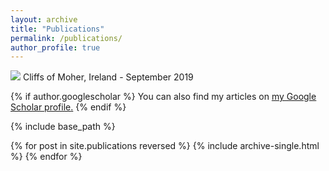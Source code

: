 ```yaml
---
layout: archive
title: "Publications"
permalink: /publications/
author_profile: true
---
```


<img src="/images/moher.jpg"/>
Cliffs of Moher, Ireland - September 2019

{% if author.googlescholar %} You can also find my articles on <u><a href="{{author.googlescholar}}">my Google Scholar profile</a>.</u> {% endif %}

{% include base_path %}

{% for post in site.publications reversed %} {% include archive-single.html %} {% endfor %}
